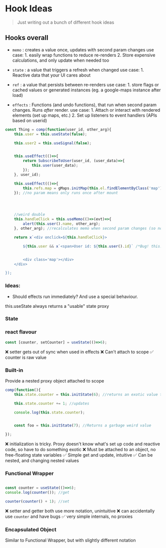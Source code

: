 # Hook Ideas

> Just writing out a bunch of different hook ideas


## Hooks overall

- `memo` : creates a value once, updates with second param changes
	use case:
		1. easily wrap functions to reduce re-renders
		2. Store expensive calculations, and only update when needed too

- `state` : a value that triggers a refresh when changed
	use case:
		1. Reactive data that your UI cares about

- `ref` : a value that persists between re-renders
	use case:
		1. store flags or cached values or generated instances (eg. a google-maps instance after load)

- `effects` : Functions (and undo functions), that run when second param changes. Runs _after_ render.
	use case:
		1. Attach or interact with rendered elements (set up maps, etc.)
		2. Set up listeners to event handlers (APIs based on userid)



```js
const Thing = comp(function(user_id, other_arg){
	this.user = this.useState(false);

	this.user2 = this.useSignal(false);


	this.useEffect(()=>{
		return SubscribeToUser(user_id, (user_data)=>{
			this.user(user_data);
		});
	}, user_id);

	this.useEffect(()=>{
		this.refs.map = gMaps.initMap(this.el.findElementByClass('map'));
	}); //no param means only runs once after mount




	//weird double
	this.handleClick = this.useMemo(()=>(evt)=>{
		alert(this.user().name, other_arg);
	}, other_arg); //recalculates memo when second param changes (so not to lose scope-ness)

	return x`<div onclick=${this.handleClick}>

		${this.user && x`<span>User id: ${this.user().id}` /*Bug! this.user is a function, not the user value*/ }


		<div class='map'></div>
	</div>

});


```


### Ideas:
- Should effects run immediately? And use a special behaviour.





this.useState always returns a "usable" state proxy











### State


### react flavour

```js
const [counter, setCounter] = useState(()=>6);
````


❌ setter gets out of sync when used in effects
❌ Can't attach to scope
✅ counter is raw value




### Built-in

Provide a nested proxy object attached to scope

```js
comp(function(){
	this.state.counter = this.initState(6); //returns an exotic value that this.state knows how to use

	this.state.counter += 1; //updates

	console.log(this.state.counter);


	const foo = this.initState(7); //Returns a garbage weird value

});
```

❌ initialization is tricky. Proxy doesn't know what's set up code and reactive code, so have to do something exotic
❌ Must be attached to an object, no free-floating state variables
✅ Simple get and update, intuitive
✅ Can be nested, and changing nested values




### Functional Wrapper

```js

const counter = useState(()=>6);
console.log(counter()); //get

counter(counter() + 1); //set
```

❌ setter and getter both use more notation, unintuitive
❌ can accidentally use `counter` and have bugs
✅ very simple internals, no proxies


### Encapsulated Object

Similar to Functional Wrapper, but with slightly different notation



